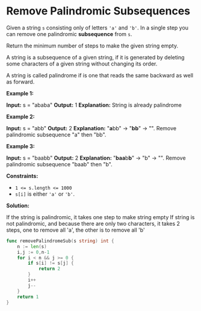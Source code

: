 # Remove Palindromic Subsequences
Given a string  `s`  consisting only of letters  `'a'`  and  `'b'`. In a single step you can remove one palindromic  **subsequence**  from  `s`.

Return the minimum number of steps to make the given string empty.

A string is a subsequence of a given string, if it is generated by deleting some characters of a given string without changing its order.

A string is called palindrome if is one that reads the same backward as well as forward.

**Example 1:**

**Input:** s = "ababa"
**Output:** 1
**Explanation:** String is already palindrome

**Example 2:**

**Input:** s = "abb"
**Output:** 2
**Explanation:** "**a**bb" -> "**bb**" -> "". 
Remove palindromic subsequence "a" then "bb".

**Example 3:**

**Input:** s = "baabb"
**Output:** 2
**Explanation:** "**baa**b**b**" -> "b" -> "". 
Remove palindromic subsequence "baab" then "b".

**Constraints:**

-   `1 <= s.length <= 1000`
-   `s[i]`  is either  `'a'`  or  `'b'`.

**Solution:**

If the string is palindromic, it takes one step to make string empty
If string is not palindromic, and because there are only two characters, it takes 2 steps, one to remove all 'a', the other is to remove all 'b'

```go
func removePalindromeSub(s string) int {
    n := len(s)
    i,j := 0,n-1
    for i < n && j >= 0 {
        if s[i] != s[j] {
            return 2
        }
        i++
        j--
    }
    return 1
}
```